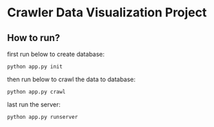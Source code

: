 # Crawler Data Visualization Project## How to run?first  run below to create database:```python app.py init```then run below to crawl the data to database:```python app.py crawl``` last run the server:```python app.py runserver```